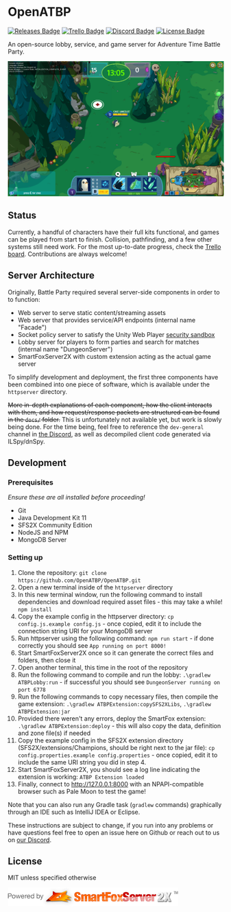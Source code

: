 # OpenATBP
[![Releases Badge](https://img.shields.io/github/v/release/OpenATBP/OpenATBP?include_prereleases)](https://github.com/OpenATBP/OpenATBP/releases)
[![Trello Badge](https://img.shields.io/badge/trello-progress_tracking-0052CC?logo=trello)](https://trello.com/b/DcrsFKB1/openatbp)
[![Discord Badge](https://img.shields.io/discord/929861280456671324?color=687DC5&logo=discord)](https://discord.gg/AwmCCuAdT4)
[![License Badge](https://img.shields.io/github/license/OpenATBP/OpenATBP)](https://github.com/OpenATBP/OpenATBP/blob/master/LICENSE.md)

An open-source lobby, service, and game server for Adventure Time Battle Party.

![Screenshot](docs/screenshot2.png)

## Status
Currently, a handful of characters have their full kits functional, and games can be played from start to finish. Collision, pathfinding, and a few other systems still need work. For the most up-to-date progress, check the [Trello board](https://trello.com/b/DcrsFKB1/openatbp). Contributions are always welcome!

## Server Architecture
Originally, Battle Party required several server-side components in order to to function:
* Web server to serve static content/streaming assets
* Web server that provides service/API endpoints (internal name "Facade")
* Socket policy server to satisfy the Unity Web Player [security sandbox](https://docs.unity3d.com/351/Documentation/Manual/SecuritySandbox.html)
* Lobby server for players to form parties and search for matches (internal name "DungeonServer")
* SmartFoxServer2X with custom extension acting as the actual game server

To simplify development and deployment, the first three components have been combined into one piece of software, which is available under the `httpserver` directory.

~~More in-depth explanations of each component, how the client interacts with them, and how request/response packets are structured can be found in the `docs/` folder.~~
This is unfortunately not available yet, but work is slowly being done. For the time being, feel free to reference the `dev-general` channel in [the Discord](https://discord.gg/AwmCCuAdT4), as well as decompiled client code generated via ILSpy/dnSpy.

## Development

### Prerequisites 
*Ensure these are all installed before proceeding!*
* Git
* Java Development Kit 11
* SFS2X Community Edition
* NodeJS and NPM
* MongoDB Server 

### Setting up
1. Clone the repository: `git clone https://github.com/OpenATBP/OpenATBP.git`
2. Open a new terminal inside of the `httpserver` directory
3. In this new terminal window, run the following command to install dependencies and download required asset files - this may take a while! `npm install`
4. Copy the example config in the httpserver directory: `cp config.js.example config.js` - once copied, edit it to include the connection string URI for your MongoDB server
5. Run httpserver using the following command: `npm run start` - if done correctly you should see `App running on port 8000!`
6. Start SmartFoxServer2X once so it can generate the correct files and folders, then close it
7. Open another terminal, this time in the root of the repository
8. Run the following command to compile and run the lobby: `.\gradlew ATBPLobby:run` - if successful you should see `DungeonServer running on port 6778`
9. Run the following commands to copy necessary files, then compile the game extension: `.\gradlew ATBPExtension:copySFS2XLibs`, `.\gradlew ATBPExtension:jar`
10. Provided there weren't any errors, deploy the SmartFox extension: `.\gradlew ATBPExtension:deploy` - this will also copy the data, definition and zone file(s) if needed
11. Copy the example config in the SFS2X extension directory (SFS2X/extensions/Champions, should be right next to the jar file): `cp config.properties.example config.properties` - once copied, edit it to include the same URI string you did in step 4.
12. Start SmartFoxServer2X, you should see a log line indicating the extension is working: `ATBP Extension loaded`
13. Finally, connect to http://127.0.0.1:8000 with an NPAPI-compatible browser such as Pale Moon to test the game!

Note that you can also run any Gradle task (`gradlew` commands) graphically through an IDE such as IntelliJ IDEA or Eclipse. 

These instructions are subject to change, if you run into any problems or have questions feel free to open an issue here on Github or reach out to us on [our Discord](https://discord.gg/AwmCCuAdT4).

## License
MIT unless specified otherwise

![SFS2X Logo](docs/sfs2xlogo.png)
